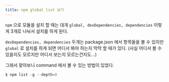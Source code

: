 ```yaml
---
title: npm global list 보기
---
```


`npm` 으로 모듈을 설치 할 때는 대개 `global, devDependencies, dependencies` 이렇게 3개로 나눠서 설치를 하게 된다.

`devDependencies, dependencies` 두개는 package.json 에서 항목들을 볼 수 있지만 `global` 로 설치를 하게 되면 어디서 봐야 하는지 막막 할 때가 있다.
(사실 어디서 볼 수 있을지도 모르지만 어디서 보는지 모르는건지도...)

그래서 찾아보니 command 에서 볼 수 있는 방법이 있었다.

```powershell
$ npm list -g --depth=0
```

